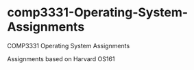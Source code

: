 # comp3331-Operating-System-Assignments
COMP3331 Operating System Assignments

Assignments based on Harvard OS161
